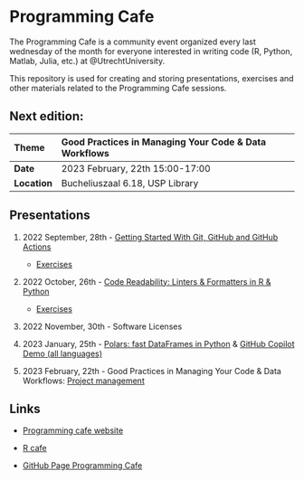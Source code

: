 # Programming Cafe

The Programming Cafe is a community event organized every last wednesday of the month for everyone interested in writing code (R, Python, Matlab, Julia, etc.) at @UtrechtUniversity.

This repository is used for creating and storing presentations, exercises and other materials related to the Programming Cafe sessions.

## Next edition:

| Theme | Good Practices in Managing Your Code & Data Workflows | 
| :--- | :--- | 
| __Date__ | 2023 February, 22th 15:00-17:00 | 
| __Location__ | Bucheliuszaal 6.18, USP Library |



## Presentations

1. 2022 September, 28th - [Getting Started With Git, GitHub and GitHub Actions](https://utrechtuniversity.github.io/programming-cafe/presentations/2022-09-28_git-and-github/2022-09-28_git-and-github.html)
   - [Exercises](exercises/git-and-github/git-and-github.md)
   
2. 2022 October, 26th - [Code Readability: Linters & Formatters in R & Python](https://utrechtuniversity.github.io/programming-cafe/presentations/2022-10-26_code-readability/2022-10-26_code-readability.html)
   - [Exercises](exercises/code-readability)

3. 2022 November, 30th - Software Licenses

4. 2023 January, 25th  - [Polars: fast DataFrames in Python](https://github.com/UtrechtUniversity/programming-cafe/blob/main/presentations/2023-01-25_polars-copilot/polars.pdf) & [GitHub Copilot Demo (all languages)](https://utrechtuniversity.github.io/programming-cafe/presentations/2023-01-25_polars-copilot/2023-01-25_github-copilot.html)

5. 2023 February, 22th  - Good Practices in Managing Your Code & Data Workflows: [Project management](https://utrechtuniversity.github.io/programming-cafe/presentations/2023-02-22_projects-workflows/2023-02-22_project-management.html)

## Links

- [Programming cafe website](https://www.uu.nl/en/events/programming-cafe)

- [R cafe](https://github.com/UtrechtUniversity/R-data-cafe)

- [GitHub Page Programming Cafe](https://utrechtuniversity.github.io/programming-cafe/)
